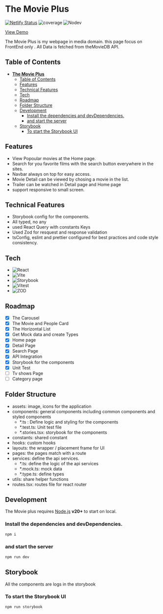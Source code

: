 # **The Movie Plus**

[![Netlify Status](https://api.netlify.com/api/v1/badges/dd9b7846-44a2-422d-99a1-d9dc8de644f4/deploy-status)](https://app.netlify.com/sites/mymovieplus/deploys)
![coverage](https://img.shields.io/badge/coverage-~90%25-green?style=flat&logo=react&logoColor=00d7dd)
![Nodev](https://img.shields.io/badge/Node-v18.19.1-green?style=flat)

[View Demo](https://mymovieplus.netlify.app/)

The Movie Plus is my webpage in media domain. this page focus on FrontEnd only . All Data is fetched from theMovieDB API.

## Table of Contents

- [**The Movie Plus**](#the-movie-plus)
  - [Table of Contents](#table-of-contents)
  - [Features](#features)
  - [Technical Features](#technical-features)
  - [Tech](#tech)
  - [Roadmap](#roadmap)
  - [Folder Structure](#folder-structure)
  - [Development](#development)
    - [Install the dependencies and devDependencies.](#install-the-dependencies-and-devdependencies)
    - [and start the server](#and-start-the-server)
  - [Storybook](#storybook)
    - [To start the Storybook UI](#to-start-the-storybook-ui)

## Features

- View Popoular movies at the Home page.
- Search for you favorite films with the search button everywhere in the sites.
- Navbar always on top for easy access.
- Movie Detail can be viewed by chosing a movie in the list.
- Trailer can be watched in Detail page and Home page
- support responsive to small screen.

## Technical Features

- Storybook config for the components.
- All typed, no any
- used React Query with constants Keys
- Used Zod for resquest and response validation
- tsConfig, eslint and prettier configured for best practices and code style consistency.

## Tech

- ![React](https://img.shields.io/badge/React-20232A?style=for-the-badge&logo=react&logoColor=61DAFB)
- ![Vite](https://img.shields.io/badge/vite-00a0dd?style=for-the-badge&logo=vite&logoColor=00d7dd)
- ![Storybook](https://img.shields.io/badge/Storybook-dd00a0?style=for-the-badge&logo=storybook)
- ![Vitest](https://img.shields.io/badge/Vitest-00a0dd?style=for-the-badge&logo=vitest&logoColor=00d7dd)
- ![ZOD](https://img.shields.io/badge/Zod-A6F2D4?style=for-the-badge&logo=zod&logoColor=8134DF)

## Roadmap

- [x] The Carousel
- [x] The Movie and People Card
- [x] The Horizontal List
- [x] Get Mock data and create Types
- [x] Home page
- [x] Detail Page
- [x] Search Page
- [x] API Integration
- [x] Storybook for the components
- [x] Unit Test
- [ ] Tv shows Page
- [ ] Category page

## Folder Structure

- assets: image, icons for the application
- components: general components including common components and styled components
  - \*.ts : Define logic and styling for the components
  - \*.test.ts: Unit test file
  - \*.stories.tsx: storybook for the components
- constants: shared constant
- hooks: custom hooks
- layouts: the wrapper / placement frame for UI
- pages: the pages match with a route
- services: define the api services.
  - \*.ts: define the logic of the api services
  - \*.mock.ts: mock data
  - \*.type.ts: define types
- utils: share helper functions
- routes.tsx: routes file for react router

## Development

The Movie plus requires [Node.js](https://nodejs.org/) **v20+** to start on local.

### Install the dependencies and devDependencies.

```sh
npm i
```

### and start the server

```sh
npm run dev
```

## Storybook

All the components are logs in the storybook

### To start the Storybook UI

```sh
npm run storybook
```
